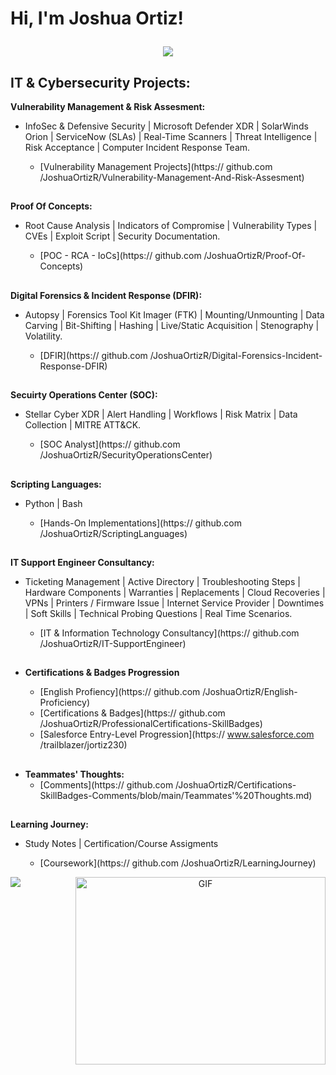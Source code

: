  <h1>Hi, I'm Joshua Ortiz! <br/>

<p align="center">
  <a href="https://
github.com
/DenverCoder1/readme-typing-svg"><img src="https://readme-typing-svg.herokuapp.com?font=Time+New+Roman&color=%23C8BE25&size=25&center=true&vCenter=true&width=900&height=100&lines=Cybersecurity+Administration+Engineer"></a>
</p>

<h2> IT & Cybersecurity Projects:</h2>

**Vulnerability Management & Risk Assesment:**
- InfoSec & Defensive Security | Microsoft Defender XDR | SolarWinds Orion | ServiceNow (SLAs) | Real-Time Scanners | Threat Intelligence | Risk Acceptance | Computer Incident Response Team. 

  - [Vulnerability Management Projects](https://
github.com
/JoshuaOrtizR/Vulnerability-Management-And-Risk-Assesment)
##
  **Proof Of Concepts:**
- Root Cause Analysis | Indicators of Compromise | Vulnerability Types | CVEs | Exploit Script | Security Documentation.

  - [POC - RCA - IoCs](https://
github.com
/JoshuaOrtizR/Proof-Of-Concepts)
##
  **Digital Forensics & Incident Response (DFIR):**
- Autopsy | Forensics Tool Kit Imager (FTK) | Mounting/Unmounting | Data Carving | Bit-Shifting | Hashing | Live/Static Acquisition | Stenography | Volatility.
  
  - [DFIR](https://
github.com
/JoshuaOrtizR/Digital-Forensics-Incident-Response-DFIR)
##
  **Secuirty Operations Center (SOC):**
- Stellar Cyber XDR | Alert Handling | Workflows | Risk Matrix | Data Collection | MITRE ATT&CK.
  
  - [SOC Analyst](https://
github.com
/JoshuaOrtizR/SecurityOperationsCenter)
 
##

**Scripting Languages:**
-  Python | Bash

   - [Hands-On Implementations](https://
github.com
/JoshuaOrtizR/ScriptingLanguages)

##

**IT Support Engineer Consultancy:**
-  Ticketing Management | Active Directory | Troubleshooting Steps | Hardware Components | Warranties | Replacements | Cloud Recoveries | VPNs | Printers / Firmware Issue | Internet Service Provider | Downtimes | Soft Skills | Technical Probing Questions | Real Time Scenarios.

   - [IT & Information Technology Consultancy](https://
github.com
/JoshuaOrtizR/IT-SupportEngineer)
##
- <b>Certifications & Badges Progression</b>

  - [English Profiency](https://
github.com
/JoshuaOrtizR/English-Proficiency)
  - [Certifications & Badges](https://
github.com
/JoshuaOrtizR/ProfessionalCertifications-SkillBadges)
  -  [Salesforce Entry-Level Progression](https://
www.salesforce.com
/trailblazer/jortiz230)
 ##

- <b>Teammates' Thoughts:</b>
   -  [Comments](https://
github.com
/JoshuaOrtizR/Certifications-SkillBadges-Comments/blob/main/Teammates'%20Thoughts.md)

##

**Learning Journey:**
-  Study Notes | Certification/Course Assigments 

   - [Coursework](https://
github.com
/JoshuaOrtizR/LearningJourney)
 
   <a target="_blank" align="center">
  <img align="right" top="500" height="300" width="400" alt="GIF" src="https://media.giphy.com/media/SWoSkN6DxTszqIKEqv/giphy.gif">
</a>
 
<!--horizontal divider(gradiant)-->
<img src="https://user-images.githubusercontent.com/73097560/115834477-dbab4500-a447-11eb-908a-139a6edaec5c.gif">
 
